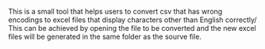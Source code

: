 This is a small tool that helps users to convert csv that has wrong encodings to excel files that display characters other than English correctly/
This can be achieved by opening the file to be converted and the new excel files will be generated in the same folder as the sourve file.
